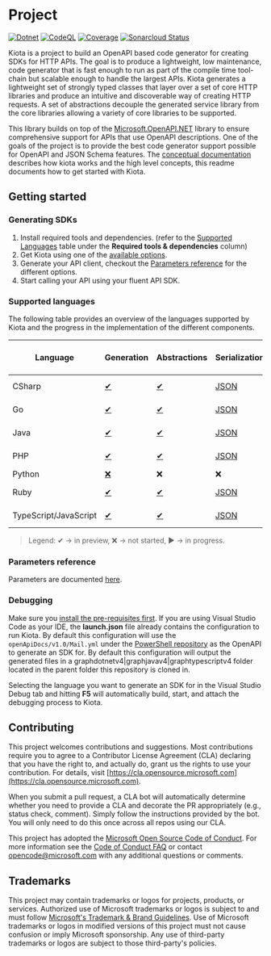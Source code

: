 # Project

[![Dotnet](https://github.com/microsoft/kiota/actions/workflows/dotnet.yml/badge.svg)](https://github.com/microsoft/kiota/actions/workflows/dotnet.yml) [![CodeQL](https://github.com/microsoft/kiota/actions/workflows/codeql-analysis.yml/badge.svg)](https://github.com/microsoft/kiota/actions/workflows/codeql-analysis.yml) [![Coverage](https://sonarcloud.io/api/project_badges/measure?project=microsoft_kiota&metric=coverage)](https://sonarcloud.io/dashboard?id=microsoft_kiota) [![Sonarcloud Status](https://sonarcloud.io/api/project_badges/measure?project=microsoft_kiota&metric=alert_status)](https://sonarcloud.io/dashboard?id=microsoft_kiota)

Kiota is a project to build an OpenAPI based code generator for creating SDKs for HTTP APIs. The goal is to produce a lightweight, low maintenance, code generator that is fast enough to run as part of the compile time tool-chain but scalable enough to handle the largest APIs. Kiota generates a lightweight set of strongly typed classes that layer over a set of core HTTP libraries and produce an intuitive and discoverable way of creating HTTP requests. A set of abstractions decouple the generated service library from the core libraries allowing a variety of core libraries to be supported.

This library builds on top of the [Microsoft.OpenAPI.NET](https://github.com/microsoft/openapi.net) library to ensure comprehensive support for APIs that use OpenAPI descriptions. One of the goals of the project is to provide the best code generator support possible for OpenAPI and JSON Schema features. The [conceptual documentation](https://microsoft.github.io/kiota) describes how kiota works and the high level concepts, this readme documents how to get started with Kiota.

## Getting started

### Generating SDKs

1. Install required tools and dependencies. (refer to the [Supported Languages](#supported-languages) table under the **Required tools & dependencies** column)
1. Get Kiota using one of the [available options](https://microsoft.github.io/kiota/get-started/).
1. Generate your API client, checkout the [Parameters reference](https://microsoft.github.io/kiota/using) for the different options.
1. Start calling your API using your fluent API SDK.

### Supported languages

The following table provides an overview of the languages supported by Kiota and the progress in the implementation of the different components.

| Language | Generation | Abstractions                   | Serialization                                                   | Authentication | HTTP | Required tools & dependencies |
| -------- | ---------- |--------------------------------|-----------------------------------------------------------------| -------------- | ---- | -------------- |
| CSharp | [✔](https://github.com/microsoft/kiota/projects/5) | [✔](./abstractions/dotnet)     | [JSON](./serialization/dotnet/json)                             | [Anonymous](./abstractions/dotnet/src/authentication/AnonymousAuthenticationProvider.cs), [Azure](./authentication/dotnet/azure) | [✔](./http/dotnet/httpclient) | [link](https://microsoft.github.io/kiota/get-started/dotnet) |
| Go | [✔](https://github.com/microsoft/kiota/projects/8) | [✔](./abstractions/go)         | [JSON](./serialization/go/json)                                 | [Anonymous](./abstractions/go/authentication/anonymous_authentication_provider.go), [Azure](./authentication/go/azure) | [✔](./http/go/nethttp) | [link](https://microsoft.github.io/kiota/get-started/go) |
| Java | [✔](https://github.com/microsoft/kiota/projects/7) | [✔](./abstractions/java)       | [JSON](./serialization/java/json)                               | [Anonymous](./abstractions/java/lib/src/main/java/com/microsoft/kiota/authentication/AnonymousAuthenticationProvider.java), [Azure](./authentication/java/azure) | [✔](./http/java/okhttp) | [link](https://microsoft.github.io/kiota/get-started/java) |
| PHP | [✔](https://github.com/microsoft/kiota/projects/4) | [✔](./abstractions/php)          | [JSON](./serialization/php/json)                                | [Anonymous](./abstractions/php/src/Authentication/AnonymousAuthenticationProvider.php), [▶ Azure](https://github.com/microsoft/kiota/issues/787) | [✔](./http/php/guzzle) |  |
| Python | [❌](https://github.com/microsoft/kiota/projects/3) | ❌                              | ❌                                                               | ❌ | ❌ |  |
| Ruby | [✔](https://github.com/microsoft/kiota/projects/6) | [✔](./abstractions/ruby)       | [JSON](./serialization/ruby/json/microsoft_kiota_serialization) | [Anonymous](./abstractions/ruby/microsoft_kiota_abstractions/lib/microsoft_kiota_abstractions/authentication/anonymous_authentication_provider.rb), [❌ Azure](https://github.com/microsoft/kiota/issues/421) | [✔](./http/ruby/nethttp/microsoft_kiota_nethttplibrary)| [link](https://microsoft.github.io/kiota/get-started/ruby)  |
| TypeScript/JavaScript | [✔](https://github.com/microsoft/kiota/projects/2) | [✔](./abstractions/typescript) | [JSON](./serialization/typescript/json)                         | [Anonymous](./abstractions/typescript/src/authentication/anonymousAuthenticationProvider.ts), [Azure](./authentication/typescript/azure) | [✔](./http/typescript/fetch) | [link](https://microsoft.github.io/kiota/get-started/typescript) |

> Legend: ✔ -> in preview, ❌ -> not started, ▶ -> in progress.

### Parameters reference

Parameters are documented [here](https://microsoft.github.io/kiota/using).

### Debugging

Make sure you [install the pre-requisites first](https://microsoft.github.io/kiota/contributing). If you are using Visual Studio Code as your IDE, the **launch.json** file already contains the configuration to run Kiota. By default this configuration will use the `openApiDocs/v1.0/Mail.yml` under the [PowerShell repository](https://github.com/microsoftgraph/msgraph-sdk-powershell) as the OpenAPI to generate an SDK for. By default this configuration will output the generated files in a graphdotnetv4|graphjavav4|graphtypescriptv4 folder located in the parent folder this repository is cloned in.

Selecting the language you want to generate an SDK for in the Visual Studio Debug tab and hitting **F5** will automatically build, start, and attach the debugging process to Kiota.

## Contributing

This project welcomes contributions and suggestions.  Most contributions require you to agree to a
Contributor License Agreement (CLA) declaring that you have the right to, and actually do, grant us
the rights to use your contribution. For details, visit [https://cla.opensource.microsoft.com](https://cla.opensource.microsoft.com).

When you submit a pull request, a CLA bot will automatically determine whether you need to provide
a CLA and decorate the PR appropriately (e.g., status check, comment). Simply follow the instructions
provided by the bot. You will only need to do this once across all repos using our CLA.

This project has adopted the [Microsoft Open Source Code of Conduct](https://opensource.microsoft.com/codeofconduct/).
For more information see the [Code of Conduct FAQ](https://opensource.microsoft.com/codeofconduct/faq/) or
contact [opencode@microsoft.com](mailto:opencode@microsoft.com) with any additional questions or comments.

## Trademarks

This project may contain trademarks or logos for projects, products, or services. Authorized use of Microsoft
trademarks or logos is subject to and must follow
[Microsoft's Trademark & Brand Guidelines](https://www.microsoft.com/legal/intellectualproperty/trademarks/usage/general).
Use of Microsoft trademarks or logos in modified versions of this project must not cause confusion or imply Microsoft sponsorship.
Any use of third-party trademarks or logos are subject to those third-party's policies.
